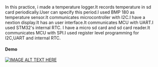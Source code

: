 In this practice, i made a temperature logger.It records temperature in sd card periodically.User can specify this period.I used  BMP 180 as temperature sensor.It communicates microcontroller with I2C.I have a nextion display.It has an user interface.It communicates MCU with UART.I used STM32's internal RTC. I have a micro sd card and sd card reader.It communicates MCU with SPI.I used register level programming for I2C,UART and internal RTC.

#### Demo ####
[![IMAGE ALT TEXT HERE](https://img.youtube.com/vi/gkl3Zgi0RQA/0.jpg)](https://www.youtube.com/watch?v=gkl3Zgi0RQA)
